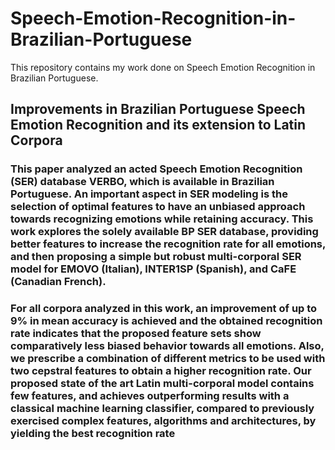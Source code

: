 # Speech-Emotion-Recognition-in-Brazilian-Portuguese
This repository contains my work done on Speech Emotion Recognition in Brazilian Portuguese.

## **Improvements in Brazilian Portuguese Speech Emotion Recognition and its extension to Latin Corpora** 

### This paper analyzed an acted Speech Emotion Recognition (SER) database VERBO, which is available in Brazilian Portuguese. An important aspect in SER modeling is the selection of optimal features to have an unbiased approach towards recognizing emotions while retaining accuracy. This work explores the solely available BP SER database, providing better features to increase the recognition rate for all emotions, and then proposing a simple but robust multi-corporal SER model for EMOVO (Italian), INTER1SP (Spanish), and CaFE (Canadian French). 

### For all corpora analyzed in this work, an improvement of up to 9% in mean accuracy is achieved and the obtained recognition rate indicates that the proposed feature sets show comparatively less biased behavior towards all emotions. Also, we prescribe a combination of different metrics to be used with two cepstral features to obtain a higher recognition rate. Our proposed state of the art Latin multi-corporal model contains few features, and achieves outperforming results with a classical machine learning classifier, compared to previously exercised complex features, algorithms and architectures, by yielding the best recognition rate
